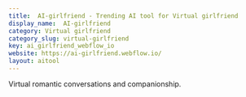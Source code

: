 ```yaml
---
title:  AI-girlfriend - Trending AI tool for Virtual girlfriend
display_name:  AI-girlfriend
category: Virtual girlfriend
category_slug: virtual-girlfriend
key: ai_girlfriend_webflow_io
website: https://ai-girlfriend.webflow.io/
layout: aitool
---
```


Virtual romantic conversations and companionship.

